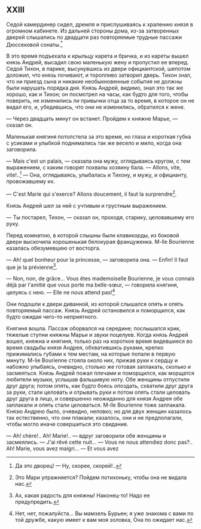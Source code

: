 ## XXIII

Седой камердинер сидел, дремля и прислушиваясь к храпению князя в огромном кабинете. Из дальней стороны дома, из-за затворенных дверей слышались по двадцати раз повторяемые трудные пассажи Дюссековой сонаты.[<sup>\*</sup>](#c_66)

В это время подъехала к крыльцу карета и бричка, и из кареты вышел князь Андрей, высадил свою маленькую жену и пропустил ее вперед. Седой Тихон, в парике, высунувшись из двери официантской, шепотом доложил, что князь почивают, и торопливо затворил дверь. Тихон знал, что ни приезд сына и никакие необыкновенные события не должны были нарушать порядка дня. Князь Андрей, видимо, знал это так же хорошо, как и Тихон; он посмотрел на часы, как будто для того, чтобы поверить, не изменились ли привычки отца за то время, в которое он не видал его, и, убедившись, что они не изменились, обратился к жене.

— Через двадцать минут он встанет. Пройдем к княжне Марье, — сказал он.

Маленькая княгиня потолстела за это время, но глаза и короткая губка с усиками и улыбкой поднимались так же весело и мило, когда она заговорила.

— Mais c'est un palais, — сказала она мужу, оглядываясь кругом, с тем выражением, с каким говорят похвалы хозяину бала. — Allons, vite, vite!..[^202] — Она, оглядываясь, улыбалась и Тихону, и мужу, и официанту, провожавшему их.

— C'est Marie qui s'exerce? Allons doucement, il faut la surprendre[^203].

Князь Андрей шел за ней с учтивым и грустным выражением.

— Ты постарел, Тихон, — сказал он, проходя, старику, целовавшему его руку.

Перед комнатою, в которой слышны были клавикорды, из боковой двери выскочила хорошенькая белокурая француженка. M-lle Bourienne казалась обезумевшею от восторга.

— Ah! quel bonheur pour la princesse, — заговорила она. — Enfin! Il faut que je la prévienne[^204].

— Non, non, de grâce… Vous êtes mademoiselle Bourienne, je vous connais déjà par l'amitié que vous porte ma belle-sœur, — говорила княгиня, целуясь с нею. — Elle ne nous attend pas![^205]

Они подошли к двери диванной, из которой слышался опять и опять повторяемый пассаж. Князь Андрей остановился и поморщился, как будто ожидая чего-то неприятного.

Княгиня вошла. Пассаж оборвался на середине; послышался крик, тяжелые ступни княжны Марьи и звуки поцелуев. Когда князь Андрей вошел, княжна и княгиня, только раз на короткое время видевшиеся во время свадьбы князя Андрея, обхватившись руками, крепко прижимались губами к тем местам, на которые попали в первую минуту. M-lie Bourienne стояла около них, прижав руки к сердцу и набожно улыбаясь, очевидно, столько же готовая заплакать, сколько и засмеяться. Князь Андрей пожал плечами и поморщился, как морщатся любители музыки, услышав фальшивую ноту. Обе женщины отпустили друг друга; потом опять, как будто боясь опоздать, схватили друг друга за руки, стали целовать и отрывать руки и потом опять стали целовать друг друга в лицо, и совершенно неожиданно для князя Андрея обе заплакали и опять стали целоваться. M-lle Bourienne тоже заплакала. Князю Андрею было, очевидно, неловко; но для двух женщин казалось так естественно, что они плакали; казалось, они и не предполагали, чтобы могло иначе совершиться это свидание.

— Ah! chère!.. Ah! Marie!.. — вдруг заговорили обе женщины и засмеялись. — J'ai rêvé cette nuit… — Vous ne nous attendiez donc pas?.. Ah! Marie, vous avez maigri… — Et vous avez

[^202]: Да это дворец! — Ну, скорее, скорей!..

[^203]: Это Мари упражняется? Пойдем потихоньку, чтобы она не видала нас.

[^204]: Ах, какая радость для княжны! Наконец-то! Надо ее предупредить.

[^205]: Нет, нет, пожалуйста… Вы мамзель Бурьен; я уже знакома с вами по той дружбе, какую имеет к вам моя золовка, Она по ожидает нас.